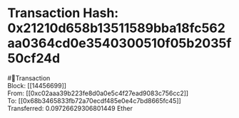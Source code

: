 
Transaction Hash: 0x21210d658b13511589bba18fc562aa0364cd0e3540300510f05b2035f50cf24d
====================================================================================
  
#💸Transaction  
Block: [[14456699]]  
From: [[0xc02aaa39b223fe8d0a0e5c4f27ead9083c756cc2]]  
To: [[0x68b3465833fb72a70ecdf485e0e4c7bd8665fc45]]  
Transferred: 0.09726629306801449 Ether